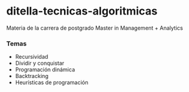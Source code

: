 # ditella-tecnicas-algoritmicas

Materia de la carrera de postgrado Master in Management + Analytics

### Temas
- Recursividad
- Dividir y conquistar
- Programación dinámica
- Backtracking
- Heurísticas de programación
